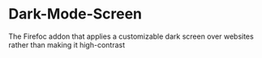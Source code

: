 # Dark-Mode-Screen
The Firefoc addon that applies a customizable dark screen over websites rather than making it high-contrast
